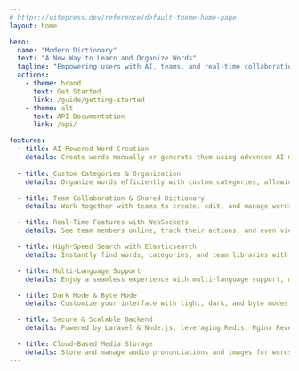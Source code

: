 ```yaml
---
# https://vitepress.dev/reference/default-theme-home-page
layout: home

hero:
  name: "Modern Dictionary"
  text: "A New Way to Learn and Organize Words"
  tagline: "Empowering users with AI, teams, and real-time collaboration"
  actions:
    - theme: brand
      text: Get Started
      link: /guide/getting-started
    - theme: alt
      text: API Documentation
      link: /api/

features:
  - title: AI-Powered Word Creation
    details: Create words manually or generate them using advanced AI models for smarter vocabulary building.
    
  - title: Custom Categories & Organization
    details: Organize words efficiently with custom categories, allowing users and teams to maintain structured dictionaries.

  - title: Team Collaboration & Shared Dictionary
    details: Work together with teams to create, edit, and manage words in a shared, real-time environment.

  - title: Real-Time Features with WebSockets
    details: See team members online, track their actions, and even view their mouse movements for better engagement.

  - title: High-Speed Search with Elasticsearch
    details: Instantly find words, categories, and team libraries with optimized search powered by Elasticsearch.

  - title: Multi-Language Support
    details: Enjoy a seamless experience with multi-language support, making the platform accessible globally.

  - title: Dark Mode & Byte Mode
    details: Customize your interface with light, dark, and byte modes for a better visual experience.

  - title: Secure & Scalable Backend
    details: Powered by Laravel & Node.js, leveraging Redis, Nginx Reverse Proxy, and cloud storage for security and speed.

  - title: Cloud-Based Media Storage
    details: Store and manage audio pronunciations and images for words using a scalable cloud storage system.
---
```

